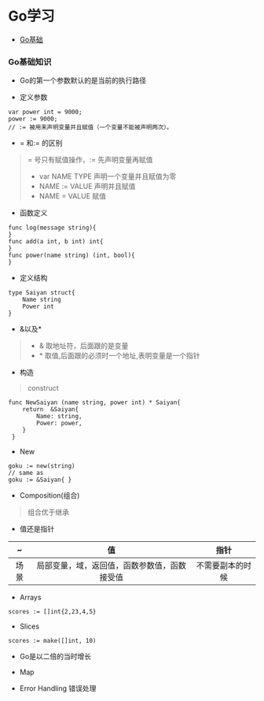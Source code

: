 # Go学习

* [Go基础](#GO-BASIC)

### <a name="GO-BASIC"></a>Go基础知识

+ Go的第一个参数默认的是当前的执行路径

+ 定义参数
````
var power int = 9000;
power := 9000;
// := 被用来声明变量并且赋值（一个变量不能被声明两次）。
````

+ = 和:= 的区别
> = 号只有赋值操作，:= 先声明变量再赋值
> + var NAME TYPE 声明一个变量并且赋值为零
> + NAME := VALUE 声明并且赋值
> + NAME = VALUE 赋值

+ 函数定义
```$xslt
func log(message string){
}
func add(a int, b int) int{
}
func power(name string) (int, bool){
}
```

+ 定义结构
```$xslt
type Saiyan struct{
    Name string
    Power int
}
```
+ &以及*

>+ & 取地址符，后面跟的是变量
>+ \* 取值,后面跟的必须时一个地址,表明变量是一个指针

+ 构造
> construct
```$xslt
func NewSaiyan (name string, power int) * Saiyan{
    return  &Saiyan{
        Name: string,
        Power: power,
    }
 }
```
+ New
```$xslt
goku := new(string)
// same as
goku := &Saiyan{ }
```

+ Composition(组合)
> 组合优于继承

+ 值还是指针

|~|值|指针|
|:-----:|:-----:|:-----:|
|场景|局部变量，域，返回值，函数参数值，函数接受值| 不需要副本的时候|

+ Arrays
```$xslt
scores := []int{2,23,4,5}
```

+ Slices
```$xslt
scores := make([]int, 10)
```
+ Go是以二倍的当时增长

+ Map

+ Error Handling 错误处理









